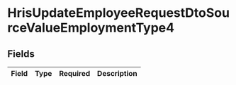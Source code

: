 # HrisUpdateEmployeeRequestDtoSourceValueEmploymentType4


## Fields

| Field       | Type        | Required    | Description |
| ----------- | ----------- | ----------- | ----------- |